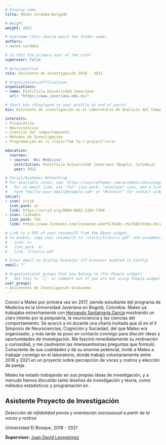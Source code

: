```yaml
---
# Display name
title: Mateo Córdoba-Delgado

# Weight
weight: 2021

# Username (this should match the folder name)
authors:
- mateo-cordoba

# Is this the primary user of the site?
superuser: false

# Role/position
role: Asistente de Investigación 2018 - 2021

# Organizations/Affiliations
organizations:
- name: Pontificia Universidad Javeriana
  url: "https://www.javeriana.edu.co/"

# Short bio (displayed in user profile at end of posts)
bio: Asistente de investigación en el Laboratorio de Análisis del Comportamiento Humano desde 2018 - 2021

interests:
- Psiquiatría
- Neurociencias
- Ciencias del comportamiento
- Métodos de Investigación
- Programación en <i class="fab fa-r-project"></i>

education:
  courses:
  - course: 'BSc Medicina'
    institution: Pontificia Universidad Javeriana (Bogotá, Colombia)
    year: 2022

# Social/Academic Networking
# For available icons, see: https://sourcethemes.com/academic/docs/page-builder/#icons
#   For an email link, use "fas" icon pack, "envelope" icon, and a link in the
#   form "mailto:your-email@example.com" or "#contact" for contact widget.
social:
- icon: orcid
  icon_pack: ai
  link: https://orcid.org/0000-0002-2264-7388
- icon: linkedin
  icon_pack: fab
  link: https://www.linkedin.com/in/mateo-andr%C3%A9s-c%C3%B3rdoba-delgado-3a5b5b186/

# Link to a PDF of your resume/CV from the About widget.
# To enable, copy your resume/CV to `static/files/cv.pdf` and uncomment the lines below.
# - icon: cv
#   icon_pack: ai
#   link: files/cv.pdf

# Enter email to display Gravatar (if Gravatar enabled in Config)
email: ""

# Organizational groups that you belong to (for People widget)
#   Set this to `[]` or comment out if you are not using People widget.
user_groups:
- Asistentes de Investigación Graduados
---
```


Conocí a Mateo por primera vez en 2017, siendo estudiante del programa de Medicina en la Universidad Javeriana en Bogotá, Colombia. Mateo ya trabajaba estrechamente con [Hernando Santamaría García](https://scholar.google.com/citations?user=jrSJ0U4AAAAJ) mostrando un claro interés por la psiquiatría, la neurociencia y las ciencias del comportamiento. Se acercó a mí durante una charla invitada que di en el II Simposio de Neurociencias, Cognición y Sociedad, del que Mateo era organizador, y más tarde se puso en contacto conmigo para discutir ideas y oportunidades de investigación. Me fascinó inmediatamente su motivación y curiosidad, y me cautivaron las interesantísimas preguntas que formuló. Consciente de sus cualidades y de su enorme potencial, invité a Mateo a trabajar conmigo en el laboratorio, donde trabajó voluntariamente entre 2018 y 2021 en un proyecto sobre percepción de voces y rostros y elección de pareja.

Mateo ha estado trabajando en sus propias ideas de investigación, y a menudo hemos discutido tanto diseños de investigación y teoría, como métodos estadísticos y programación en [<i class="fab fa-r-project"></i>](https://www.r-project.org/about.html).

## **Asistente Proyecto de Investigación**  

*Detección de infidelidad previa y orientación sociosexual a partir de la voces y rostros*

Universidad El Bosque, 2018 - 2021

**Supervisor:** [Juan David Leongómez](/es/#about)
